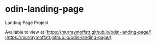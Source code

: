 # odin-landing-page
Landing Page Project

Available to view at [https://murraymoffatt.github.io/odin-landing-page/](https://murraymoffatt.github.io/odin-landing-page/)